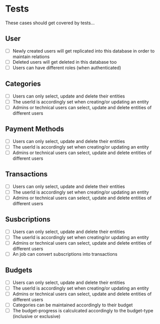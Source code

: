 # Tests

These cases should get covered by tests...

## User

- [ ] Newly created users will get replicated into this database in order to maintain relations
- [ ] Deleted users will get deleted in this database too
- [ ] Users can have different roles (when authenticated)

## Categories

- [ ] Users can only select, update and delete their entities
- [ ] The userId is accordingly set when creating/or updating an entity
- [ ] Admins or technical users can select, update and delete entities of different users

## Payment Methods

- [ ] Users can only select, update and delete their entities
- [ ] The userId is accordingly set when creating/or updating an entity
- [ ] Admins or technical users can select, update and delete entities of different users

## Transactions

- [ ] Users can only select, update and delete their entities
- [ ] The userId is accordingly set when creating/or updating an entity
- [ ] Admins or technical users can select, update and delete entities of different users

## Susbcriptions

- [ ] Users can only select, update and delete their entities
- [ ] The userId is accordingly set when creating/or updating an entity
- [ ] Admins or technical users can select, update and delete entities of different users
- [ ] An job can convert subscriptions into transactions

## Budgets

- [ ] Users can only select, update and delete their entities
- [ ] The userId is accordingly set when creating/or updating an entity
- [ ] Admins or technical users can select, update and delete entities of different users
- [ ] Categories can be maintained accordingly to their budget
- [ ] The budget-progress is calculcated accordingly to the budget-type (inclusive or exclusive)
